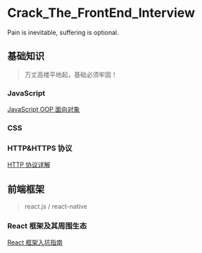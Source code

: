 # Crack_The_FrontEnd_Interview
Pain is inevitable, suffering is optional.

## 基础知识
> 万丈高楼平地起，基础必须牢固！

### JavaScript
[JavaScript OOP 面向对象](https://github.com/Littlegrace111/Crack_The_FrontEnd_Interview/issues/1)

### CSS

### HTTP&HTTPS 协议
[HTTP 协议详解](https://github.com/Littlegrace111/Crack_The_FrontEnd_Interview/issues/3)

## 前端框架
> react.js / react-native 
### React 框架及其周围生态
[React 框架入坑指南 ](https://github.com/Littlegrace111/Crack_The_FrontEnd_Interview/issues/2)



